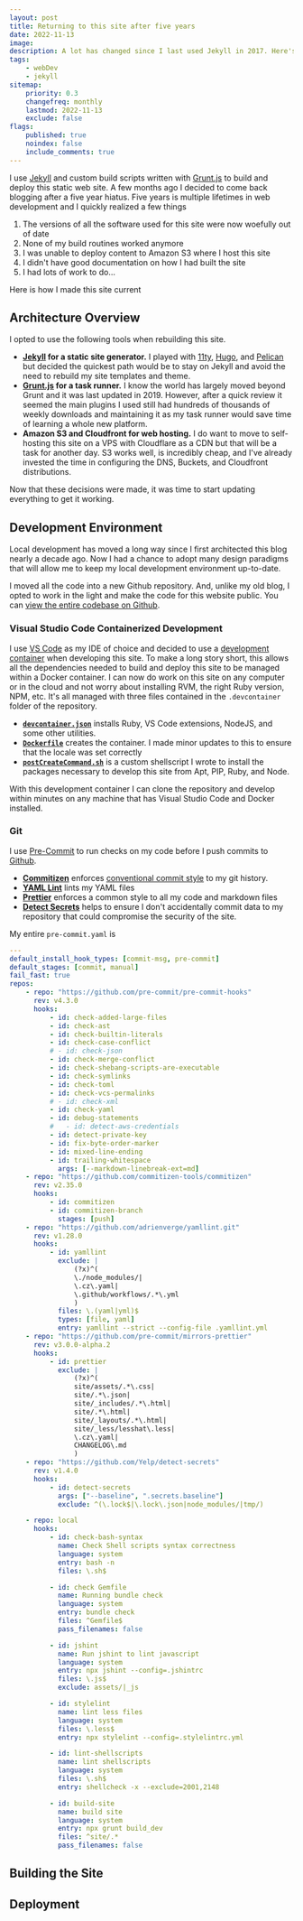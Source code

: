 ```yaml
---
layout: post
title: Returning to this site after five years
date: 2022-11-13
image:
description: A lot has changed since I last used Jekyll in 2017. Here's how I updated this blog to make it current.
tags:
    - webDev
    - jekyll
sitemap:
    priority: 0.3
    changefreq: monthly
    lastmod: 2022-11-13
    exclude: false
flags:
    published: true
    noindex: false
    include_comments: true
---
```


I use [Jekyll](https://jekyllrb.com/) and custom build scripts written with [Grunt.js](https://gruntjs.com/) to build and deploy this static web site. A few months ago I decided to come back blogging after a five year hiatus. Five years is multiple lifetimes in web development and I quickly realized a few things

1. The versions of all the software used for this site were now woefully out of date
2. None of my build routines worked anymore
3. I was unable to deploy content to Amazon S3 where I host this site
4. I didn't have good documentation on how I had built the site
5. I had lots of work to do...

Here is how I made this site current

## Architecture Overview

I opted to use the following tools when rebuilding this site.

-   **[Jekyll](https://jekyllrb.com/) for a static site generator.** I played with [11ty](https://www.11ty.dev/), [Hugo](https://gohugo.io/), and [Pelican](https://getpelican.com/) but decided the quickest path would be to stay on Jekyll and avoid the need to rebuild my site templates and theme.
-   **[Grunt.js](https://gruntjs.com/) for a task runner.** I know the world has largely moved beyond Grunt and it was last updated in 2019. However, after a quick review it seemed the main plugins I used still had hundreds of thousands of weekly downloads and maintaining it as my task runner would save time of learning a whole new platform.
-   **Amazon S3 and Cloudfront for web hosting.** I do want to move to self-hosting this site on a VPS with Cloudflare as a CDN but that will be a task for another day. S3 works well, is incredibly cheap, and I've already invested the time in configuring the DNS, Buckets, and Cloudfront distributions.

Now that these decisions were made, it was time to start updating everything to get it working.

## Development Environment

Local development has moved a long way since I first architected this blog nearly a decade ago. Now I had a chance to adopt many design paradigms that will allow me to keep my local development environment up-to-date.

I moved all the code into a new Github repository. And, unlike my old blog, I opted to work in the light and make the code for this website public. You can [view the entire codebase on Github](https://github.com/natelandau/natelandau.com).

### Visual Studio Code Containerized Development

I use [VS Code](https://code.visualstudio.com/) as my IDE of choice and decided to use a [development container](https://code.visualstudio.com/) when developing this site. To make a long story short, this allows all the dependencies needed to build and deploy this site to be managed within a Docker container. I can now do work on this site on any computer or in the cloud and not worry about installing RVM, the right Ruby version, NPM, etc. It's all managed with three files contained in the `.devcontainer` folder of the repository.

-   **[`devcontainer.json`](https://github.com/natelandau/natelandau.com/blob/main/.devcontainer/devcontainer.json)** installs Ruby, VS Code extensions, NodeJS, and some other utilities.
-   **[`Dockerfile`](https://github.com/natelandau/natelandau.com/blob/main/.devcontainer/Dockerfile)** creates the container. I made minor updates to this to ensure that the locale was set correctly
-   **[`postCreateCommand.sh`](https://github.com/natelandau/natelandau.com/blob/main/.devcontainer/postCreateCommand.sh)** is a custom shellscript I wrote to install the packages necessary to develop this site from Apt, PIP, Ruby, and Node.

With this development container I can clone the repository and develop within minutes on any machine that has Visual Studio Code and Docker installed.

### Git

I use [Pre-Commit](https://pre-commit.com/) to run checks on my code before I push commits to [Github](https://github.com/natelandau/natelandau.com).

-   **[Commitizen](https://github.com/commitizen-tools/commitizen)** enforces [conventional commit style](https://www.conventionalcommits.org/) to my git history.
-   **[YAML Lint](https://github.com/adrienverge/yamllint)** lints my YAML files
-   **[Prettier](https://prettier.io/)** enforces a common style to all my code and markdown files
-   **[Detect Secrets](https://github.com/Yelp/detect-secrets)** helps to ensure I don't accidentally commit data to my repository that could compromise the security of the site.

My entire `pre-commit.yaml` is

```yaml
---
default_install_hook_types: [commit-msg, pre-commit]
default_stages: [commit, manual]
fail_fast: true
repos:
    - repo: "https://github.com/pre-commit/pre-commit-hooks"
      rev: v4.3.0
      hooks:
          - id: check-added-large-files
          - id: check-ast
          - id: check-builtin-literals
          - id: check-case-conflict
          # - id: check-json
          - id: check-merge-conflict
          - id: check-shebang-scripts-are-executable
          - id: check-symlinks
          - id: check-toml
          - id: check-vcs-permalinks
          # - id: check-xml
          - id: check-yaml
          - id: debug-statements
          #   - id: detect-aws-credentials
          - id: detect-private-key
          - id: fix-byte-order-marker
          - id: mixed-line-ending
          - id: trailing-whitespace
            args: [--markdown-linebreak-ext=md]
    - repo: "https://github.com/commitizen-tools/commitizen"
      rev: v2.35.0
      hooks:
          - id: commitizen
          - id: commitizen-branch
            stages: [push]
    - repo: "https://github.com/adrienverge/yamllint.git"
      rev: v1.28.0
      hooks:
          - id: yamllint
            exclude: |
                (?x)^(
                \./node_modules/|
                \.cz\.yaml|
                \.github/workflows/.*\.yml
                )
            files: \.(yaml|yml)$
            types: [file, yaml]
            entry: yamllint --strict --config-file .yamllint.yml
    - repo: "https://github.com/pre-commit/mirrors-prettier"
      rev: v3.0.0-alpha.2
      hooks:
          - id: prettier
            exclude: |
                (?x)^(
                site/assets/.*\.css|
                site/.*\.json|
                site/_includes/.*\.html|
                site/.*\.html|
                site/_layouts/.*\.html|
                site/_less/lesshat\.less|
                \.cz\.yaml|
                CHANGELOG\.md
                )
    - repo: "https://github.com/Yelp/detect-secrets"
      rev: v1.4.0
      hooks:
          - id: detect-secrets
            args: ["--baseline", ".secrets.baseline"]
            exclude: ^(\.lock$|\.lock\.json|node_modules/|tmp/)

    - repo: local
      hooks:
          - id: check-bash-syntax
            name: Check Shell scripts syntax correctness
            language: system
            entry: bash -n
            files: \.sh$

          - id: check Gemfile
            name: Running bundle check
            language: system
            entry: bundle check
            files: ^Gemfile$
            pass_filenames: false

          - id: jshint
            name: Run jshint to lint javascript
            language: system
            entry: npx jshint --config=.jshintrc
            files: \.js$
            exclude: assets/|_js

          - id: stylelint
            name: lint less files
            language: system
            files: \.less$
            entry: npx stylelint --config=.stylelintrc.yml

          - id: lint-shellscripts
            name: lint shellscripts
            language: system
            files: \.sh$
            entry: shellcheck -x --exclude=2001,2148

          - id: build-site
            name: build site
            language: system
            entry: npx grunt build_dev
            files: ^site/.*
            pass_filenames: false
```

## Building the Site

## Deployment
